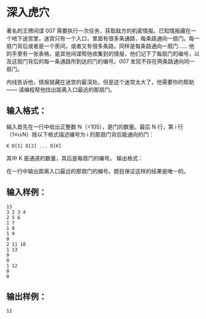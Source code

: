 # 深入虎穴
著名的王牌间谍 007 需要执行一次任务，获取敌方的机密情报。已知情报藏在一个地下迷宫里，迷宫只有一个入口，里面有很多条通路，每条路通向一扇门。每一扇门背后或者是一个房间，或者又有很多条路，同样是每条路通向一扇门…… 他的手里有一张表格，是其他间谍帮他收集到的情报，他们记下了每扇门的编号，以及这扇门背后的每一条通路所到达的门的编号。007 发现不存在两条路通向同一扇门。

内线告诉他，情报就藏在迷宫的最深处。但是这个迷宫太大了，他需要你的帮助 —— 请编程帮他找出距离入口最远的那扇门。
## 输入格式：

输入首先在一行中给出正整数 N（<10​5​​），是门的数量。最后 N 行，第 i 行（1≤i≤N）按以下格式描述编号为 i 的那扇门背后能通向的门：
```
K D[1] D[2] ... D[K]

```
其中 K 是通道的数量，其后是每扇门的编号。
输出格式：

在一行中输出距离入口最远的那扇门的编号。题目保证这样的结果是唯一的。
## 输入样例：
```
13
3 2 3 4
2 5 6
1 7
1 8
1 9
0
2 11 10
1 13
0
0
1 12
0
0

```
## 输出样例：
```
12

```